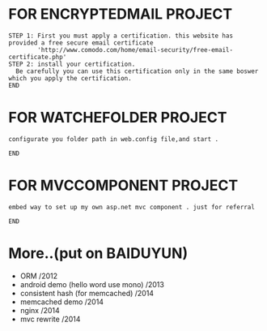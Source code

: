 FOR ENCRYPTEDMAIL PROJECT
===========
    STEP 1: First you must apply a certification. this website has provided a free secure email certificate 
            'http://www.comodo.com/home/email-security/free-email-certificate.php'
    STEP 2: install your certification.
      Be carefully you can use this certification only in the same boswer which you apply the certification.
    END
    
FOR WATCHEFOLDER PROJECT
===========
    configurate you folder path in web.config file,and start .

    END
    
    
FOR MVCCOMPONENT PROJECT
===========
    embed way to set up my own asp.net mvc component . just for referral

    END
    
More..(put on BAIDUYUN)
===========
- ORM    /2012
- android demo (hello word use mono) /2013
- consistent hash (for memcached)  /2014
- memcached demo  /2014
- nginx /2014
- mvc rewrite /2014
